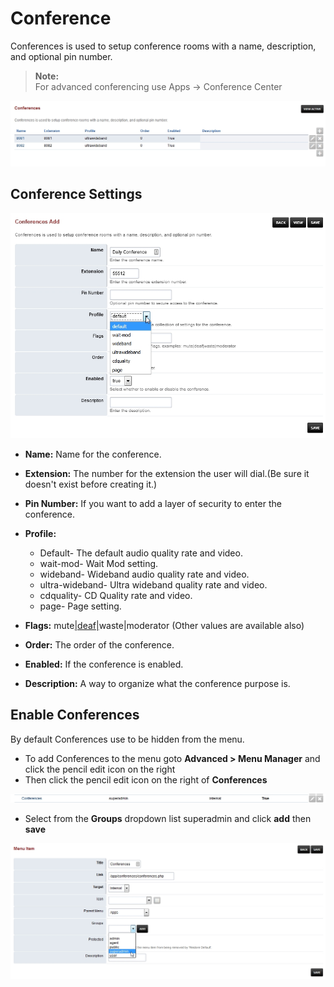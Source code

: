 # Conference

Conferences is used to setup conference rooms with a name, description,
and optional pin number.


>**Note:**   
>For advanced conferencing use Apps -\> Conference Center


![image](../_static/images/applications/conference/fusionpbx_conferences.jpg)

## Conference Settings

![image](../_static/images/applications/conference/fusionpbx_conference_add.jpg)

-   **Name:** Name for the conference.

-   **Extension:** The number for the extension the user will dial.(Be
    sure it doesn\'t exist before creating it.)

-   **Pin Number:** If you want to add a layer of security to enter the
    conference.

-   **Profile:**

     -   Default- The default audio quality rate and video.
     -   wait-mod- Wait Mod setting.
     -   wideband- Wideband audio quality rate and video.
     -   ultra-wideband- Ultra wideband quality rate and video.
     -   cdquality- CD Quality rate and video.
     -   page- Page setting.

-   **Flags:** mute[\|deaf\|](##SUBST##|deaf|)waste\|moderator (Other
    values are available also)

-   **Order:** The order of the conference.

-   **Enabled:** If the conference is enabled.

-   **Description:** A way to organize what the conference purpose is.

## Enable Conferences

By default Conferences use to be hidden from the menu.

-   To add Conferences to the menu goto **Advanced \> Menu Manager** and
    click the pencil edit icon on the right
-   Then click the pencil edit icon on the right of **Conferences**

![image](../_static/images/fusionpbx_conferences1.jpg)

-   Select from the **Groups** dropdown list superadmin and click
    **add** then **save**

![image](../_static/images/fusionpbx_conferences2.jpg)
